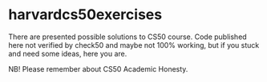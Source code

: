 # harvardcs50exercises

There are presented possible solutions to CS50 course.
Code published here not verified by check50 and maybe not 100% working, but if you stuck and need some ideas, here you are.

NB! Please remember about CS50 Academic Honesty.
